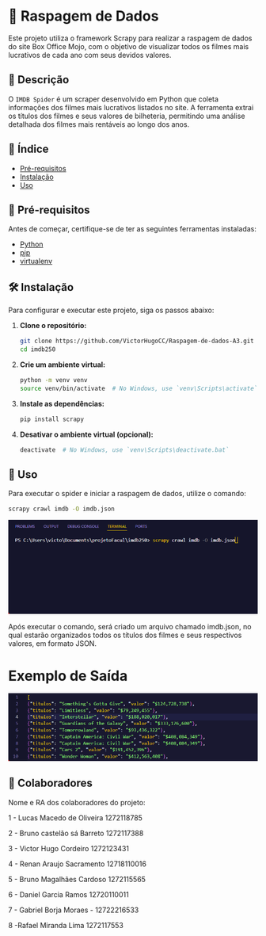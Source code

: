 <h1>🍿 Raspagem de Dados</h1>

<p>
Este projeto utiliza o framework Scrapy para realizar a raspagem de dados do site Box Office Mojo, com o objetivo de visualizar todos os filmes mais lucrativos de cada ano com seus devidos valores.
</p>

## 📝 Descrição

O `IMDB Spider` é um scraper desenvolvido em Python que coleta informações dos filmes mais lucrativos listados no site. A ferramenta extrai os títulos dos filmes e seus valores de bilheteria, permitindo uma análise detalhada dos filmes mais rentáveis ao longo dos anos.

## 📑 Índice

- [Pré-requisitos](#pré-requisitos)
- [Instalação](#instalação)
- [Uso](#uso)

## 🧰 Pré-requisitos

Antes de começar, certifique-se de ter as seguintes ferramentas instaladas:

- [Python](https://www.python.org/downloads/)
- [pip](https://pip.pypa.io/en/stable/installation/)
- [virtualenv](https://virtualenv.pypa.io/en/latest/installation.html)

## 🛠 Instalação

Para configurar e executar este projeto, siga os passos abaixo:

1. **Clone o repositório:**

    ```bash
    git clone https://github.com/VictorHugoCC/Raspagem-de-dados-A3.git
    cd imdb250     
    ```

2. **Crie um ambiente virtual:**

    ```bash
    python -m venv venv
    source venv/bin/activate  # No Windows, use `venv\Scripts\activate`
    ```

3. **Instale as dependências:**

    ```bash
    pip install scrapy
    ```

4. **Desativar o ambiente virtual (opcional):**

    ```bash
    deactivate  # No Windows, use `venv\Scripts\deactivate.bat`
    ```


## 🚀 Uso

Para executar o spider e iniciar a raspagem de dados, utilize o comando:

```bash
scrapy crawl imdb -O imdb.json 
```
![Texto Alternativo](assets/executandoPrograma.gif)

Após executar o comando, será criado um arquivo chamado imdb.json, no qual estarão organizados todos os títulos dos filmes e seus respectivos valores, em formato JSON.

<h1>Exemplo de Saída</h1>

![Texto Alternativo](assets/ProgramaExecutado.gif)

## 🤝 Colaboradores

Nome e RA dos colaboradores do projeto:

1 - Lucas Macedo de Oliveira 1272118785

2 - Bruno castelão sá Barreto 1272117388

3 - Victor Hugo Cordeiro 1272123431

4 - Renan Araujo Sacramento 12718110016

5 - Bruno Magalhães Cardoso 1272115565

6 - Daniel Garcia Ramos 12720110011

7 - Gabriel Borja Moraes - 12722216533

8 -Rafael Miranda Lima 1272117553
